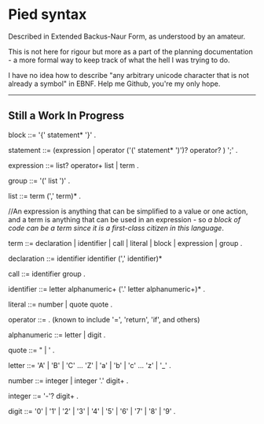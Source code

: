Pied syntax
====
Described in Extended Backus-Naur Form, as understood by an amateur.

This is not here for rigour but more as a part of the planning documentation -
a more formal way to keep track of what the hell I was trying to do.

I have no idea how to describe "any arbitrary unicode character that
is not already a symbol" in EBNF. Help me Github, you're my only hope.

____________________________________
Still a Work In Progress
----

block ::= '{' statement* '}' .

statement ::= (expression | operator ('(' statement* ')')? operator? ) ';' .

expression ::= list? operator+ list | term .

group ::= '(' list ')' .

list ::= term (',' term)* .

//An expression is anything that can be simplified to a value or one action, and
a term is anything that can be used in an expression - so *a block of code can
be a term since it is a first-class citizen in this language*.

term ::= declaration | identifier | call | literal | block | expression | group .

declaration ::= identifier identifier (',' identifier)*

call ::= identifier group .

identifier ::= letter alphanumeric+ ('.' letter alphanumeric+)* .

literal ::= number | quote <anything> quote .

operator ::= <host-defined> .
(known to include '=', 'return', 'if', and others)

alphanumeric ::= letter | digit .

quote ::= " | ' .

letter ::= 'A' | 'B' | 'C' ... 'Z' | 'a' | 'b' | 'c' ... 'z' | '_' .

number ::= integer | integer '.' digit+ . 

integer ::= '-'? digit+ .

digit ::= '0' | '1' | '2' | '3' | '4' | '5' | '6' | '7' | '8' | '9' .
